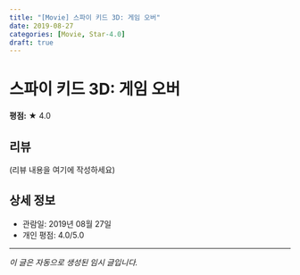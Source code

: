 ```yaml
---
title: "[Movie] 스파이 키드 3D: 게임 오버"
date: 2019-08-27
categories: [Movie, Star-4.0]
draft: true
---
```


# 스파이 키드 3D: 게임 오버

**평점:** ★ 4.0

## 리뷰

(리뷰 내용을 여기에 작성하세요)

## 상세 정보

- 관람일: 2019년 08월 27일
- 개인 평점: 4.0/5.0

---

*이 글은 자동으로 생성된 임시 글입니다.*
